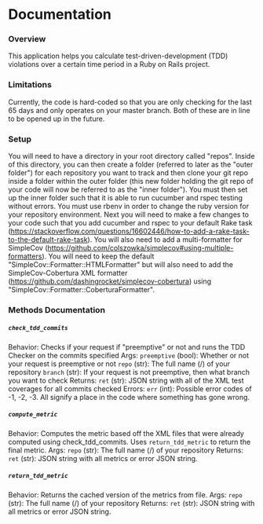 # Documentation

### Overview
This application helps you calculate test-driven-development (TDD) violations over a certain time period in a Ruby on Rails project.


### Limitations
Currently, the code is hard-coded so that you are only checking for the last 65 days and only operates on your master branch. Both of these are in line to be opened up in the future.

### Setup
You will need to have a directory in your root directory called "repos". Inside of this directory, you can then create a folder (referred to later as the "outer folder") for each repository you want to track and then clone your git repo inside a folder within the outer folder (this new folder holding the git repo of your code will now be referred to as the "inner folder"). You must then set up the inner folder such that it is able to run cucumber and rspec testing without errors. You must use rbenv in order to change the ruby version for your repository environment.
Next you will need to make a few changes to your code such that you add cucumber and rspec to your default Rake task (https://stackoverflow.com/questions/16602446/how-to-add-a-rake-task-to-the-default-rake-task). You will also need to add a multi-formatter for SimpleCov (https://github.com/colszowka/simplecov#using-multiple-formatters). You will need to keep the default "SimpleCov::Formatter::HTMLFormatter" but will also need to add the SimpleCov-Cobertura XML formatter (https://github.com/dashingrocket/simplecov-cobertura) using "SimpleCov::Formatter::CoberturaFormatter".

### Methods Documentation
##### `check_tdd_commits`
Behavior: Checks if your request if "preemptive" or not and runs the TDD Checker on the commits specified
Args:
    `preemptive` (bool): Whether or not your request is preemptive or not
    `repo` (str): The full name (<username>/<reponame>) of your repository
    `branch` (str): If your request is not preemptive, then what branch you want to check
Returns:
    `ret` (str): JSON string with all of the XML test coverages for all commits checked
Errors:
    `err` (int): Possible error codes of -1, -2, -3. All signify a place in the code where something has gone wrong.

##### `compute_metric`
Behavior: Computes the metric based off the XML files that were already computed using check_tdd_commits. Uses `return_tdd_metric` to return the final metric.
Args:
    `repo` (str): The full name (<username>/<reponame>) of your repository
Returns:
    `ret` (str): JSON string with all metrics or error JSON string.

##### `return_tdd_metric`
Behavior: Returns the cached version of the metrics from file.
Args:
    `repo` (str): The full name (<username>/<reponame>) of your repository
Returns:
    `ret` (str): JSON string with all metrics or error JSON string.
